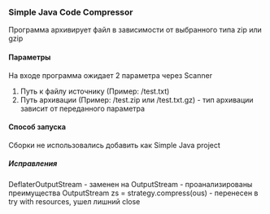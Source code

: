 ### Simple Java Code Compressor
Программа архивирует файл в зависимости от выбранного типа zip или gzip

#### Параметры
На входе программа ожидает 2 параметра через Scanner
1. Путь к файлу источнику (Пример: /test.txt)
2. Путь архивации (Пример: /test.zip или /test.txt.gz) - тип архивации зависит от переданного параметра

#### Способ запуска
Сборки не использовались
добавить как Simple Java project


##### Исправления
DeflaterOutputStream - заменен на OutputStream - проанализированы преимущества
OutputStream zs = strategy.compress(ous) - перенесен в try with resources, ушел лишний close